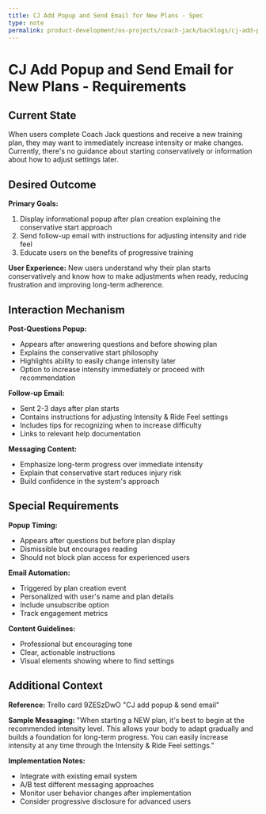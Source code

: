 ```yaml
---
title: CJ Add Popup and Send Email for New Plans - Spec
type: note
permalink: product-development/os-projects/coach-jack/backlogs/cj-add-popup-and-send-email-for-new-plans-spec
---
```


# CJ Add Popup and Send Email for New Plans - Requirements

## Current State

When users complete Coach Jack questions and receive a new training plan, they may want to immediately increase intensity or make changes. Currently, there's no guidance about starting conservatively or information about how to adjust settings later.

## Desired Outcome  

**Primary Goals:**
1. Display informational popup after plan creation explaining the conservative start approach
2. Send follow-up email with instructions for adjusting intensity and ride feel
3. Educate users on the benefits of progressive training

**User Experience:** New users understand why their plan starts conservatively and know how to make adjustments when ready, reducing frustration and improving long-term adherence.

## Interaction Mechanism

**Post-Questions Popup:**
- Appears after answering questions and before showing plan
- Explains the conservative start philosophy
- Highlights ability to easily change intensity later
- Option to increase intensity immediately or proceed with recommendation

**Follow-up Email:**
- Sent 2-3 days after plan starts
- Contains instructions for adjusting Intensity & Ride Feel settings
- Includes tips for recognizing when to increase difficulty
- Links to relevant help documentation

**Messaging Content:**
- Emphasize long-term progress over immediate intensity
- Explain that conservative start reduces injury risk
- Build confidence in the system's approach

## Special Requirements

**Popup Timing:**
- Appears after questions but before plan display
- Dismissible but encourages reading
- Should not block plan access for experienced users

**Email Automation:**
- Triggered by plan creation event
- Personalized with user's name and plan details
- Include unsubscribe option
- Track engagement metrics

**Content Guidelines:**
- Professional but encouraging tone
- Clear, actionable instructions
- Visual elements showing where to find settings

## Additional Context

**Reference:** Trello card 9ZESzDwO "CJ add popup & send email"

**Sample Messaging:**
"When starting a NEW plan, it's best to begin at the recommended intensity level. This allows your body to adapt gradually and builds a foundation for long-term progress. You can easily increase intensity at any time through the Intensity & Ride Feel settings."

**Implementation Notes:**
- Integrate with existing email system
- A/B test different messaging approaches
- Monitor user behavior changes after implementation
- Consider progressive disclosure for advanced users